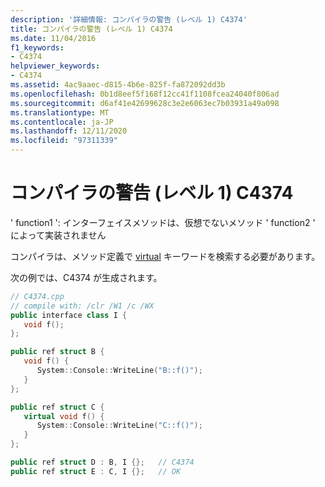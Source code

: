 ```yaml
---
description: '詳細情報: コンパイラの警告 (レベル 1) C4374'
title: コンパイラの警告 (レベル 1) C4374
ms.date: 11/04/2016
f1_keywords:
- C4374
helpviewer_keywords:
- C4374
ms.assetid: 4ac9aaec-d815-4b6e-825f-fa872092dd3b
ms.openlocfilehash: 0b1d8eef5f168f12cc41f1108fcea24040f806ad
ms.sourcegitcommit: d6af41e42699628c3e2e6063ec7b03931a49a098
ms.translationtype: MT
ms.contentlocale: ja-JP
ms.lasthandoff: 12/11/2020
ms.locfileid: "97311339"
---
```

# <a name="compiler-warning-level-1-c4374"></a>コンパイラの警告 (レベル 1) C4374

' function1 ': インターフェイスメソッドは、仮想でないメソッド ' function2 ' によって実装されません

コンパイラは、メソッド定義で [virtual](../../cpp/virtual-specifier.md) キーワードを検索する必要があります。

次の例では、C4374 が生成されます。

```cpp
// C4374.cpp
// compile with: /clr /W1 /c /WX
public interface class I {
   void f();
};

public ref struct B {
   void f() {
      System::Console::WriteLine("B::f()");
   }
};

public ref struct C {
   virtual void f() {
      System::Console::WriteLine("C::f()");
   }
};

public ref struct D : B, I {};   // C4374
public ref struct E : C, I {};   // OK
```
